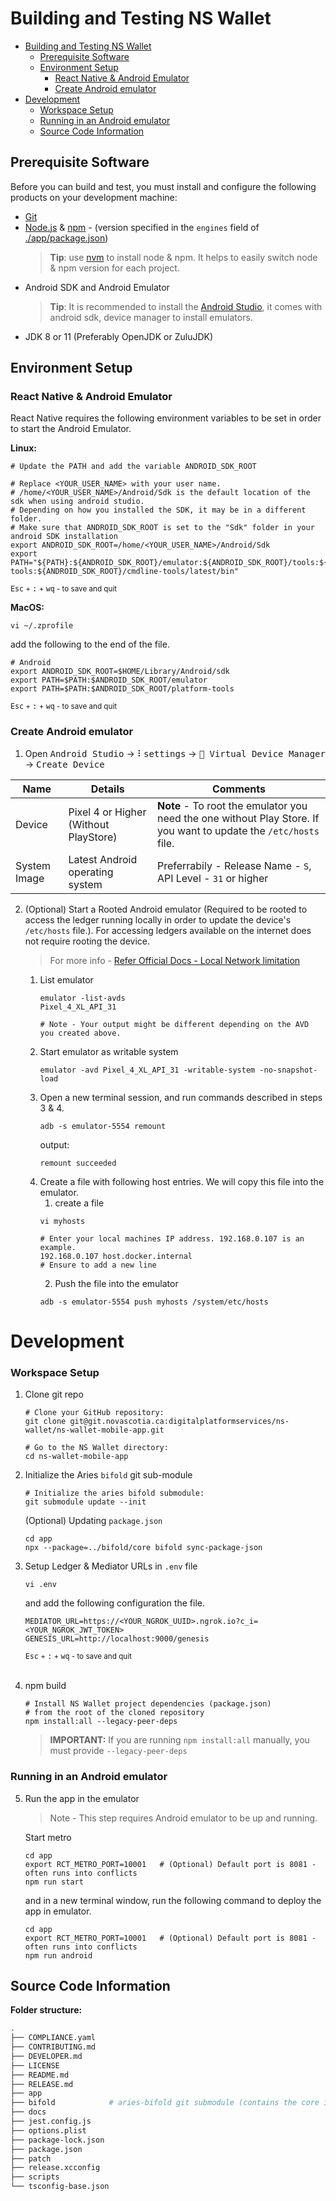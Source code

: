 # Building and Testing NS Wallet

<!-- TOC -->
* [Building and Testing NS Wallet](#building-and-testing-ns-wallet)
  * [Prerequisite Software](#prerequisite-software)
  * [Environment Setup](#environment-setup)
    * [React Native & Android Emulator](#react-native--android-emulator)
    * [Create Android emulator](#create-android-emulator)
* [Development](#development)
    * [Workspace Setup](#workspace-setup)
    * [Running in an Android emulator](#running-in-an-android-emulator)
  * [Source Code Information](#source-code-information)
<!-- TOC -->

## Prerequisite Software

Before you can build and test, you must install and configure the
following products on your development machine:

* [Git](https://git-scm.com/)
* [Node.js](https://nodejs.org) & [npm](https://docs.npmjs.com/cli/) - (version specified in the `engines` field
  of [./app/package.json](./app/package.json))
  > **Tip**: use [nvm](https://github.com/nvm-sh/nvm) to install node & npm. It helps to easily switch node & npm
  version for each project.
* Android SDK and Android Emulator
  > **Tip**: It is recommended to install the [Android Studio](https://developer.android.com/studio), it comes with
  android sdk,
  > device manager to install emulators.
* JDK 8 or 11 (Preferably OpenJDK or ZuluJDK)

## Environment Setup

### React Native & Android Emulator

React Native requires the following environment variables to be set in order to start the Android Emulator.

**Linux:**

```shell
# Update the PATH and add the variable ANDROID_SDK_ROOT

# Replace <YOUR_USER_NAME> with your user name. 
# /home/<YOUR_USER_NAME>/Android/Sdk is the default location of the sdk when using android studio. 
# Depending on how you installed the SDK, it may be in a different folder. 
# Make sure that ANDROID_SDK_ROOT is set to the "Sdk" folder in your android SDK installation
export ANDROID_SDK_ROOT=/home/<YOUR_USER_NAME>/Android/Sdk
export PATH="${PATH}:${ANDROID_SDK_ROOT}/emulator:${ANDROID_SDK_ROOT}/tools:${ANDROID_SDK_ROOT}/tools/bin:${ANDROID_SDK_ROOT}/platform-tools:${ANDROID_SDK_ROOT}/cmdline-tools/latest/bin"
```

<small><kbd>Esc</kbd> + <kbd>:</kbd> + <kbd>wq</kbd> - to save and quit  </small>

**MacOS:**

```
vi ~/.zprofile
```

add the following to the end of the file.

```shell
# Android
export ANDROID_SDK_ROOT=$HOME/Library/Android/sdk
export PATH=$PATH:$ANDROID_SDK_ROOT/emulator
export PATH=$PATH:$ANDROID_SDK_ROOT/platform-tools
```

<small><kbd>Esc</kbd> + <kbd>:</kbd> + <kbd>wq</kbd> - to save and quit</small>

### Create Android emulator

1. Open <kbd>Android Studio</kbd> -> <kbd> ⠇settings</kbd> -> <kbd> 📲 Virtual Device Manager</kbd> -> <kbd> Create
   Device </kbd>

| Name          | Details                              | Comments                                                                                                         |
|---------------|--------------------------------------|------------------------------------------------------------------------------------------------------------------|
| Device        | Pixel 4 or Higher (Without PlayStore) | **Note** - To root the emulator you need the one without Play Store. If you want to update the `/etc/hosts` file. |
| System Image  | Latest Android operating system      | Preferrabily - Release Name - `S`, API Level - `31` or higher                                                    | 

2. (Optional) Start a Rooted Android emulator (Required to be rooted to access the ledger running locally in order to 
    update the device's `/etc/hosts` file.). For accessing ledgers available on the internet does not require rooting the device. 
     
    > For more info - [Refer Official Docs - Local Network limitation](https://developer.android.com/studio/run/emulator-networking#networkinglimitations)


   1. List emulator
       ```shell
       emulator -list-avds
       Pixel_4_XL_API_31    
       
       # Note - Your output might be different depending on the AVD you created above.
       ```
   2. Start emulator as writable system
       ```shell
       emulator -avd Pixel_4_XL_API_31 -writable-system -no-snapshot-load
       ```
   3. Open a new terminal session, and run commands described in steps 3 & 4. 
       ```shell
       adb -s emulator-5554 remount
       ```
      output: 
      ```
      remount succeeded
      ```
   4. Create a file with following host entries. We will copy this file into the emulator.
        1. create a file
       ```shell
       vi myhosts 
       ```
       ```shell
       # Enter your local machines IP address. 192.168.0.107 is an example.      
       192.168.0.107 host.docker.internal  
       # Ensure to add a new line 
       ```
        2. Push the file into the emulator
       ```shell
       adb -s emulator-5554 push myhosts /system/etc/hosts 
       ```

# Development

### Workspace Setup

1. Clone git repo
    ```shell
    # Clone your GitHub repository:
    git clone git@git.novascotia.ca:digitalplatformservices/ns-wallet/ns-wallet-mobile-app.git
    
    # Go to the NS Wallet directory:
    cd ns-wallet-mobile-app
    ```

2. Initialize the Aries `bifold` git sub-module
    ```shell
    # Initialize the aries bifold submodule:
    git submodule update --init
    ```
   (Optional) Updating `package.json`
    ```
    cd app
    npx --package=../bifold/core bifold sync-package-json
    ```

3. Setup Ledger & Mediator URLs in `.env` file

    ```shell
    vi .env
    ```
    and add the following configuration the file.
    ```shell
    MEDIATOR_URL=https://<YOUR_NGROK_UUID>.ngrok.io?c_i=<YOUR_NGROK_JWT_TOKEN>
    GENESIS_URL=http://localhost:9000/genesis
    ```
   <small><kbd>Esc</kbd> + <kbd>:</kbd> + <kbd>wq</kbd> - to save and quit  </small>
   <br>
   <br>
4. npm build
    ```shell
    # Install NS Wallet project dependencies (package.json)
    # from the root of the cloned repository
    npm install:all --legacy-peer-deps
    ```
   > **IMPORTANT:** If you are running `npm install:all` manually, you must provide `--legacy-peer-deps`

### Running in an Android emulator

5. Run the app in the emulator
   > Note - This step requires Android emulator to be up and running.

   Start metro
   ```shell
   cd app
   export RCT_METRO_PORT=10001   # (Optional) Default port is 8081 - often runs into conflicts
   npm run start
   ```
   and in a new terminal window, run the following command to deploy the app in emulator.

   ```shell
   cd app
   export RCT_METRO_PORT=10001   # (Optional) Default port is 8081 - often runs into conflicts
   npm run android
   ```

## Source Code Information

**Folder structure:**

``` bash
.
├── COMPLIANCE.yaml
├── CONTRIBUTING.md
├── DEVELOPER.md
├── LICENSE
├── README.md
├── RELEASE.md
├── app
├── bifold            # aries-bifold git submodule (contains the core implementation)
├── docs
├── jest.config.js
├── options.plist
├── package-lock.json
├── package.json
├── patch
├── release.xcconfig
├── scripts
└── tsconfig-base.json
```